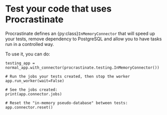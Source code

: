 # Test your code that uses Procrastinate

Procrastinate defines an {py:class}`InMemoryConnector` that will speed up your tests,
remove dependency to PostgreSQL and allow you to have tasks run in a
controlled way.

To use it, you can do:

```
testing_app = normal_app.with_connector(procrastinate.testing.InMemoryConnector())

# Run the jobs your tests created, then stop the worker
app.run_worker(wait=False)

# See the jobs created:
print(app.connector.jobs)

# Reset the "in-memory pseudo-database" between tests:
app.connector.reset()
```
